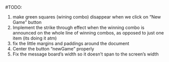 #TODO:
1. make green squares (wining combo) disappear when we click on “New Game” button
2. Implement the strike through effect when the winning combo is announced on the whole line of winning combos, as opposed to just one item (its doing it atm)
3. fix the little margins and paddings around the document
4. Center the button “newGame” properly
5. Fix the message board’s width so it doesn’t span to the screen’s width

